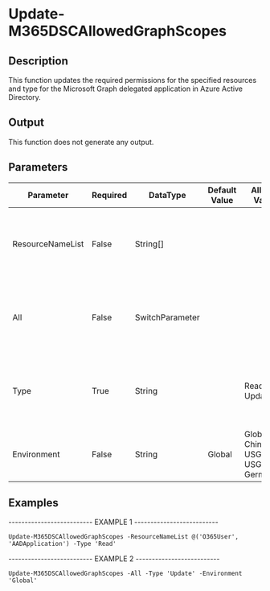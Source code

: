 ﻿# Update-M365DSCAllowedGraphScopes

## Description

This function updates the required permissions for the specified resources and type
for the Microsoft Graph delegated application in Azure Active Directory.

## Output

This function does not generate any output.

## Parameters

| Parameter | Required | DataType | Default Value | Allowed Values | Description |
| --- | --- | --- | --- | --- | --- |
| ResourceNameList | False | String[] |  |  | An array of resource names for which the permissions should be determined. |
| All | False | SwitchParameter |  |  | Specifies that the permissions should be determined for all resources. |
| Type | True | String |  | Read, Update | For which action should the permissions be updated: Read or Update. |
| Environment | False | String | Global | Global, China, USGov, USGovDoD, Germany |  |

## Examples

-------------------------- EXAMPLE 1 --------------------------

`Update-M365DSCAllowedGraphScopes -ResourceNameList @('O365User', 'AADApplication') -Type 'Read'`

-------------------------- EXAMPLE 2 --------------------------

`Update-M365DSCAllowedGraphScopes -All -Type 'Update' -Environment 'Global'`


